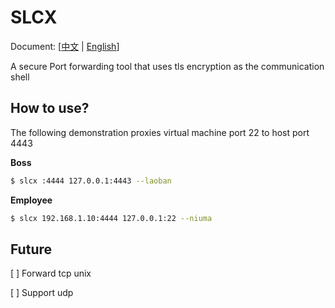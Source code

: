 # SLCX

Document: [[中文](README.md) | [English](README-en.md)]

A secure Port forwarding tool that uses tls encryption as the communication shell

## How to use?

The following demonstration proxies virtual machine port 22 to host port 4443

**Boss**

```bash
$ slcx :4444 127.0.0.1:4443 --laoban
```

**Employee**

```bash
$ slcx 192.168.1.10:4444 127.0.0.1:22 --niuma
```


## Future

 [ ] Forward tcp unix

 [ ] Support udp